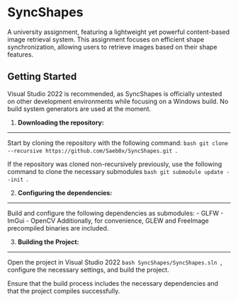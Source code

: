 # SyncShapes
A university assignment, featuring a lightweight yet powerful content-based image retrieval system. This assignment focuses on efficient shape synchronization, allowing users to retrieve images based on their shape features.

## Getting Started
Visual Studio 2022 is recommended, as SyncShapes is officially untested on other development environments while focusing on a Windows build. No build system generators are used at the moment.

1. **Downloading the repository:**
------------------------------

Start by cloning the repository with the following command: ```bash git clone --recursive https://github.com/Saeb0x/SyncShapes.git ```.

If the repository was cloned non-recursively previously, use the following command to clone the necessary submodules ```bash git submodule update --init ```.

2. **Configuring the dependencies:**
------------------------------
Build and configure the following dependencies as submodules:
    - GLFW
    - ImGui
    - OpenCV
Additionally, for convenience, GLEW and FreeImage precompiled binaries are included.

3. **Building the Project:**
------------------------------
Open the project in Visual Studio 2022 ```bash SyncShapes/SyncShapes.sln ```, configure the necessary settings, and build the project.

Ensure that the build process includes the necessary dependencies and that the project compiles successfully.
